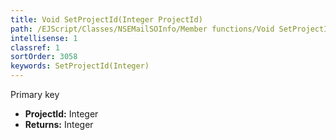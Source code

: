 ```yaml
---
title: Void SetProjectId(Integer ProjectId)
path: /EJScript/Classes/NSEMailSOInfo/Member functions/Void SetProjectId(Integer p_0)
intellisense: 1
classref: 1
sortOrder: 3058
keywords: SetProjectId(Integer)
---
```



Primary key



* **ProjectId:** Integer
* **Returns:** Integer


